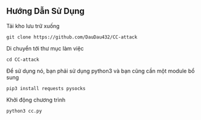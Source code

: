 

## Hướng Dẫn Sử Dụng
Tải kho lưu trữ xuống 
```
git clone https://github.com/DauDau432/CC-attack
```
Di chuyển tới thư mục làm việc
```
cd CC-attack
```
Để sử dụng nó, bạn phải sử dụng python3 và bạn cũng cần một module bổ sung
```
pip3 install requests pysocks
```    
Khởi động chương trình
```
python3 cc.py
```

